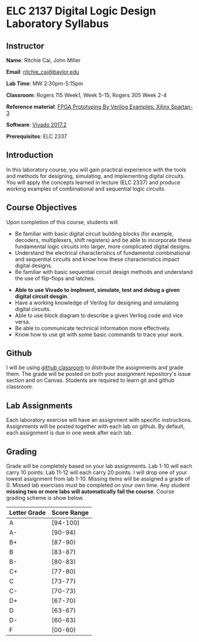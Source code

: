 # ELC 2137 Digital Logic Design Laboratory Syllabus

## Instructor
**Name**: Ritchie Cai, John Miller

**Email**: ritchie_cai@baylor.edu

**Lab Time**: MW 2:30pm-5:15pm

**Classroom**: Rogers 115 Week1, Week 5-15; Rogers 305 Week 2-4

**Reference material**: [FPGA Prototyping By Verilog Examples: Xilinx Spartan-3](https://www.amazon.com/FPGA-Prototyping-Verilog-Examples-Spartan-3/dp/0470185325/ref=sr_1_12)

**Software**: [Vivado 2017.2](https://www.xilinx.com/support/download/index.html/content/xilinx/en/downloadNav/vivado-design-tools/archive.html)

**Prerequisites**: ELC 2337

## Introduction

In this laboratory course, you will gain practical experience with the tools and methods for designing, simulating, and implementing digital circuits.  You will apply the concepts learned in lecture (ELC 2337) and produce working examples of combinational and sequential logic circuits.


## Course Objectives

Upon completion of this course, students will
- Be familiar with basic digital circuit building blocks (for example, decoders, multiplexers, shift registers) and be able to incorporate these fundamental logic circuits into larger, more complicated digital designs.
- Understand the electrical characteristics of fundamental combinational and sequential circuits and know how these characteristics impact digital designs.
- Be familiar with basic sequential circuit design methods and understand the use of flip-flops and latches.
<!-- - Know how to use modern software tools for designing and implementing digital systems. -->
- **Able to use Vivado to implment, simulate, test and debug a given digital circuit desgin**.
- Have a working knowledge of Verilog for designing and simulating digital circuits.
- Able to use block diagram to describe a given Verilog code and vice versa.
- Be able to communicate technical information more effectively.
- Know how to use git with some basic commands to trace your work.


## Github

I will be using [github classroom](https://classroom.github.com/) to distribute the assignments and grade them. The grade will be posted on both your assignment repository's issue section and on Canvas. Students are required to learn git and github classroom.


## Lab Assignments

Each laboratory exercise will have an assignment with specific instructions. Assignments will be posted together with each lab on github. By default, each assignment is due in one week after each lab.


<!-- ## Laboratory Practical -->

<!-- The last lab (week of April 23) is laboratory practical which weights (15%) of the grade. Student will be asked to complete some given tasks based on what we have covered in this semester in limited time. Failing to attend lab practical will result a 'F' regardless of your lab assignments' grade. If there is a scheduling conflict, you need to let me know **at least a week in advance**. -->


## Grading

Grade will be completely based on your lab assignments. Lab 1-10 will each carry 10 points. Lab 11-12 will each carry 20 points. I will drop one of your lowest assignment from lab 1-10. Missing items will be assigned a grade of 0.  Missed lab exercises must be completed on your own time.  Any student **missing two or more labs will automatically fail the course**. Course grading scheme is show below.


|Letter Grade|Score Range|
|:-----------|:----------|
|A           |[94-100)   |
|A-          |[90-94)    |
|B+          |[87-90)    |
|B           |[83-87)    |
|B-          |[80-83)    |
|C+          |[77-80)    |
|C           |[73-77)    |
|C-          |[70-73)    |
|D+          |[67-70)    |
|D           |[63-67)    |
|D-          |[60-63)    |
|F           |[00-60)    |
